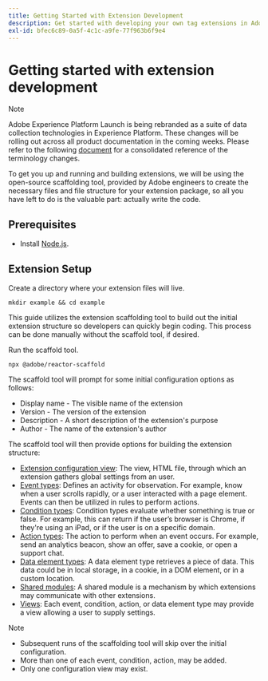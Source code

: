 ```yaml
---
title: Getting Started with Extension Development
description: Get started with developing your own tag extensions in Adobe Experience Platform.
exl-id: bfec6c89-0a5f-4c1c-a9fe-77f963b6f9e4
---
```

# Getting started with extension development

>[!NOTE]
>
>Adobe Experience Platform Launch is being rebranded as a suite of data collection technologies in Experience Platform. These changes will be rolling out across all product documentation in the coming weeks. Please refer to the following [document](../launch-term-updates.md) for a consolidated reference of the terminology changes.

To get you up and running and building extensions, we will be using the open-source scaffolding tool, provided by Adobe engineers to create the necessary files and file structure for your extension package, so all you have left to do is the valuable part: actually write the code.

## Prerequisites

* Install [Node.js](https://nodejs.org/en/download/).

## Extension Setup

Create a directory where your extension files will live.

```shell
mkdir example && cd example
```

This guide utilizes the extension scaffolding tool to build out the initial extension structure so developers can quickly begin coding. This process can be done manually without the scaffold tool, if desired.

Run the scaffold tool.

```shell
npx @adobe/reactor-scaffold
```

The scaffold tool will prompt for some initial configuration options as follows:

* Display name - The visible name of the extension
* Version - The version of the extension
* Description - A short description of the extension's purpose
* Author - The name of the extension's author

The scaffold tool will then provide options for building the extension structure:

* [Extension configuration view](./configuration.md): The view, HTML file, through which an extension gathers global settings from an user.
* [Event types](./web/event-types.md): Defines an activity for observation. For example, know when a user scrolls rapidly, or a user interacted with a page element. Events can then be utilized in rules to perform actions.
* [Condition types](./web/condition-types.md): Condition types evaluate whether something is true or false.
For example, this can return if the user’s browser is Chrome, if they're using an iPad, or if the user is on a specific domain.
* [Action types](./web/action-types.md): The action to perform when an event occurs. For example, send an analytics beacon, show an offer, save a cookie, or open a support chat.
* [Data element types](./web/data-element-types.md): A data element type retrieves a piece of data. This data could be in local storage, in a cookie, in a DOM element, or in a custom location.
* [Shared modules](./web/shared.md): A shared module is a mechanism by which extensions may communicate with other extensions.
* [Views](./web/views.md): Each event, condition, action, or data element type may provide a view allowing a user to supply settings.

>[!NOTE]
>
>* Subsequent runs of the scaffolding tool will skip over the initial configuration.
>* More than one of each event, condition, action, may be added.
>* Only one configuration view may exist.
